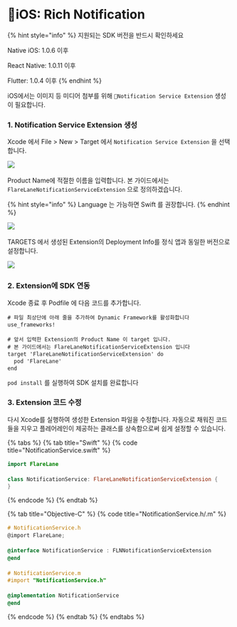 # iOS: Rich Notification

{% hint style="info" %}
지원되는 SDK 버전을 반드시 확인하세요

Native iOS: 1.0.6 이후

React Native: 1.0.11 이후

Flutter: 1.0.4 이후
{% endhint %}

iOS에서는 이미지 등 미디어 첨부를 위해 `Notification Service Extension` 생성이 필요합니다.

### 1. Notification Service Extension 생성 <a href="#adding-a-notification-service-extension" id="adding-a-notification-service-extension"></a>

Xcode 에서 File > New > Target 에서 `Notification Service Extension` 을 선택합니다.

![](<../../.gitbook/assets/스크린샷 2022-04-14 오후 4.44.40.png>)

Product Name에 적절한 이름을 입력합니다. 본 가이드에서는 `FlareLaneNotificationServiceExtension` 으로 정의하겠습니다.

{% hint style="info" %}
Language 는 가능하면 Swift 를 권장합니다.
{% endhint %}

![](<../../.gitbook/assets/스크린샷 2022-04-14 오후 4.47.42.png>)

TARGETS 에서 생성된 Extension의 Deployment Info를 정식 앱과 동일한 버전으로 설정합니다.

![](<../../.gitbook/assets/스크린샷 2022-04-14 오후 5.21.46.png>)

### 2. Extension에 SDK 연동

Xcode 종료 후 Podfile 에 다음 코드를 추가합니다.

```
# 파일 최상단에 아래 줄을 추가하여 Dynamic Framework를 활성화합니다
use_frameworks!

# 앞서 입력한 Extension의 Product Name 이 target 입니다.
# 본 가이드에서는 FlareLaneNotificationServiceExtension 입니다
target 'FlareLaneNotificationServiceExtension' do
  pod 'FlareLane'
end
```

`pod install` 를 실행하여 SDK 설치를 완료합니다

### 3. Extension 코드 수정

다시 Xcode를 실행하여 생성한 Extension 파일을 수정합니다. 자동으로 채워진 코드들을 지우고 플레어레인이 제공하는 클래스를 상속함으로써 쉽게 설정할 수 있습니다.

{% tabs %}
{% tab title="Swift" %}
{% code title="NotificationService.swift" %}
```swift
import FlareLane

class NotificationService: FlareLaneNotificationServiceExtension {
}
```
{% endcode %}
{% endtab %}

{% tab title="Objective-C" %}
{% code title="NotificationService.h/.m" %}
```objectivec
# NotificationService.h
@import FlareLane;

@interface NotificationService : FLNNotificationServiceExtension
@end

# NotificationService.m
#import "NotificationService.h"

@implementation NotificationService
@end

```
{% endcode %}
{% endtab %}
{% endtabs %}



